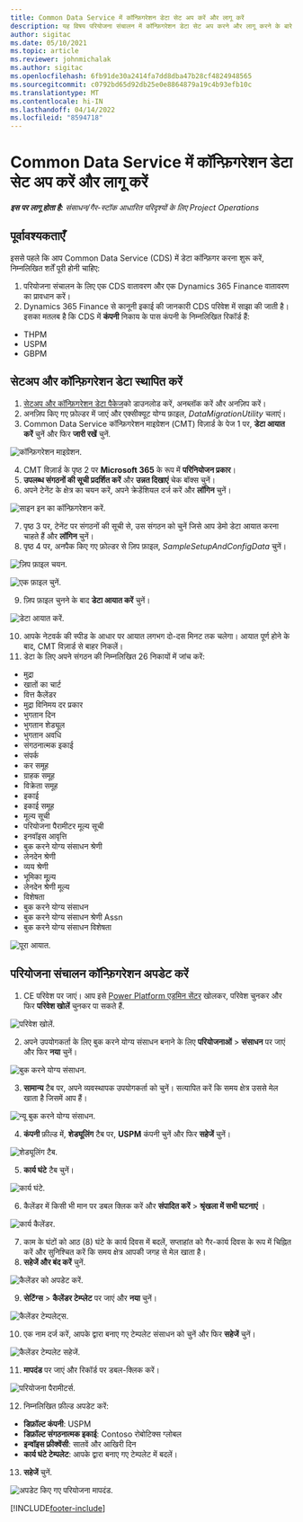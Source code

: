 ```yaml
---
title: Common Data Service में कॉन्फ़िगरेशन डेटा सेट अप करें और लागू करें
description: यह विषय परियोजना संचालन में कॉन्फ़िगरेशन डेटा सेट अप करने और लागू करने के बारे में जानकारी प्रदान करता है।
author: sigitac
ms.date: 05/10/2021
ms.topic: article
ms.reviewer: johnmichalak
ms.author: sigitac
ms.openlocfilehash: 6fb91de30a2414fa7dd8dba47b28cf4824948565
ms.sourcegitcommit: c0792bd65d92db25e0e8864879a19c4b93efb10c
ms.translationtype: MT
ms.contentlocale: hi-IN
ms.lasthandoff: 04/14/2022
ms.locfileid: "8594718"
---
```

# <a name="set-up-and-apply-configuration-data-in-the-common-data-service"></a>Common Data Service में कॉन्फ़िगरेशन डेटा सेट अप करें और लागू करें 

_**इस पर लागू होता है:** संसाधन/गैर-स्टॉक आधारित परिदृश्यों के लिए Project Operations_



## <a name="prerequisites"></a>पूर्वावश्यकताएँ

इससे पहले कि आप Common Data Service (CDS) में डेटा कॉन्फ़िगर करना शुरू करें, निम्नलिखित शर्तें पूरी होनी चाहिए:

1.  परियोजना संचालन के लिए एक CDS वातावरण और एक Dynamics 365 Finance वातावरण का प्रावधान करें।
2.  Dynamics 365 Finance से कानूनी इकाई की जानकारी CDS परिवेश में साझा की जाती है। इसका मतलब है कि CDS में **कंपनी** निकाय के पास कंपनी के निम्नलिखित रिकॉर्ड हैं:
  - THPM
  - USPM
  - GBPM

## <a name="install-setup-and-configuration-data"></a>सेटअप और कॉन्फ़िगरेशन डेटा स्थापित करें

1. [सेटअप और कॉन्फ़िगरेशन डेटा पैकेज](https://download.microsoft.com/download/e/2/d/e2da6c98-d5dd-450c-aabe-fd6bf2ba374b/ProjOpsSampleSetupData-%20Integrated%20Latest.zip)को डाउनलोड करें, अनब्लॉक करें और अनज़िप करें।
2. अनज़िप किए गए फ़ोल्डर में जाएं और एक्सीक्यूट योग्य फ़ाइल, *DataMigrationUtility* चलाएं।
3. Common Data Service कॉन्फ़िगरेशन माइग्रेशन (CMT) विज़ार्ड के पेज 1 पर, **डेटा आयात करें** चुनें और फिर **जारी रखें** चुनें.

![कॉन्फ़िगरेशन माइग्रेशन.](./media/1ConfigurationMigration.png)

4. CMT विज़ार्ड के पृष्ठ 2 पर **Microsoft 365** के रूप में **परिनियोजन प्रकार**।
5. **उपलब्ध संगठनों की सूची प्रदर्शित करें** और **उन्नत दिखाएं** चेक बॉक्स चुनें।
6. अपने टेनेंट के क्षेत्र का चयन करें, अपने क्रेडेंशियल दर्ज करें और **लॉगिन** चुनें।

![साइन इन का कॉन्फ़िगरेशन करें.](./media/2ConfigurationSignin.png)

7. पृष्ठ 3 पर, टेनेंट पर संगठनों की सूची से, उस संगठन को चुनें जिसे आप डेमो डेटा आयात करना चाहते हैं और **लॉगिन** चुनें।
8. पृष्ठ 4 पर, अनपैक किए गए फ़ोल्डर से ज़िप फ़ाइल, *SampleSetupAndConfigData* चुनें।

![ज़िप फ़ाइल चयन.](./media/3ZipFile.png)

![एक फ़ाइल चुनें.](./media/4SelectAFile.png)

9. ज़िप फ़ाइल चुनने के बाद **डेटा आयात करें** चुनें।

![डेटा आयात करें.](./media/5ImportData.png)

10. आपके नेटवर्क की स्पीड के आधार पर आयात लगभग दो-दस मिनट तक चलेगा। आयात पूर्ण होने के बाद, CMT विज़ार्ड से बाहर निकलें। 
11. डेटा के लिए अपने संगठन की निम्नलिखित 26 निकायों में जांच करें:

  - मुद्रा
  - खातों का चार्ट
  - वित्त कैलेंडर
  - मुद्रा विनिमय दर प्रकार
  - भुगतान दिन
  - भुगतान शेड्यूल
  - भुगतान अवधि
  - संगठनात्मक इकाई
  - संपर्क
  - कर समूह
  - ग्राहक समूह
  - विक्रेता समूह
  - इकाई
  - इकाई समूह
  - मूल्य सूची
  - परियोजना पैरामीटर मूल्य सूची
  - इनवॉइस आवृत्ति
  - बुक करने योग्य संसाधन श्रेणी
  - लेनदेन श्रेणी
  - व्यय श्रेणी
  - भूमिका मू्ल्य
  - लेनदेन श्रेणी मूल्य
  - विशेषता
  - बुक करने योग्य संसाधन
  - बुक करने योग्य संसाधन श्रेणी Assn
  - बुक करने योग्य संसाधन विशेषता

![पूरा आयात.](./media/6CompleteImport.png)

## <a name="update-project-operations-configurations"></a>परियोजना संचालन कॉन्फ़िगरेशन अपडेट करें

1. CE परिवेश पर जाएं। आप इसे [Power Platform एडमिन सेंटर](https://admin.powerplatform.microsoft.com/environments) खोलकर, परिवेश चुनकर और फिर **परिवेश खोलें** चुनकर पा सकते हैं. 

![परिवेश खोलें.](./media/7OpenEnvironment.png)

2. अपने उपयोगकर्ता के लिए बुक करने योग्य संसाधन बनाने के लिए **परियोजनाओं** > **संसाधन** पर जाएं और फिर **नया** चुनें।

![बुक करने योग्य संसाधन.](./media/8BookableResources.png)

3. **सामान्य** टैब पर, अपने व्यवस्थापक उपयोगकर्ता को चुनें। सत्यापित करें कि समय क्षेत्र उससे मेल खाता है जिसमें आप हैं। 

![न्यू बुक करने योग्य संसाधन.](./media/9NewBookableResource.png)

4. **कंपनी** फ़ील्ड में, **शेड्यूलिंग** टैब पर, **USPM** कंपनी चुनें और फिर **सहेजें** चुनें। 

![शेड्यूलिंग टैब.](./media/10SchedulingTab.png)

5. **कार्य घंटे** टैब चुनें।  

![कार्य घंटे.](./media/11WorkHours.png)

6. कैलेंडर में किसी भी मान पर डबल क्लिक करें और **संपादित करें** > **श्रृंखला में सभी घटनाएं** । 

![कार्य कैलेंडर.](./media/12WorkCalendar.png)

7. काम के घंटों को आठ (8) घंटे के कार्य दिवस में बदलें, सप्ताहांत को गैर-कार्य दिवस के रूप में चिह्नित करें और सुनिश्चित करें कि समय क्षेत्र आपकी जगह से मेल खाता है। 
8. **सहेजें और बंद करें** चुनें.

![कैलेंडर को अपडेट करें.](./media/13UpdateCalendar.png)

9. **सेटिंग्स** > **कैलेंडर टेम्प्लेट** पर जाएं और **नया** चुनें।
 
 ![कैलेंडर टेम्पलेट्स.](./media/14CalendarTemplates.png)
 
 10. एक नाम दर्ज करें, आपके द्वारा बनाए गए टेम्पलेट संसाधन को चुनें और फिर **सहेजें** चुनें। 
 
 ![कैलेंडर टेम्पलेट सहेजें.](./media/15SaveCalendarTemplate.png)
 
 11. **मापदंड** पर जाएं और रिकॉर्ड पर डबल-क्लिक करें। 
 
 ![परियोजना पैरामीटर्स.](./media/16ProjectParameters.png)
 
12. निम्नलिखित फ़ील्ड अपडेट करें:

 - **डिफ़ॉल्ट कंपनी**: USPM
 - **डिफ़ॉल्ट संगठनात्मक इकाई**: Contoso रोबोटिक्स ग्लोबल
 - **इन्वॉइस फ्रीक्वेंसी**: सातवें और आखिरी दिन
 - **कार्य घंटे टेम्पलेट**: आपके द्वारा बनाए गए टेम्पलेट में बदलें।

13. **सहेजें** चुनें. 

![अपडेट किए गए परियोजना मापदंड.](./media/17UpdatedProjectParameters.png)


[!INCLUDE[footer-include](../includes/footer-banner.md)]
